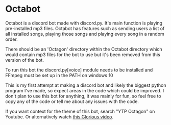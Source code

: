 # Octabot
Octabot is a discord bot made with discord.py. It's main function is playing pre-installed mp3 files.
Octabot has features such as sending users a list of all installed songs, playing those songs and playing every song in a random order. 

There should be an 'Octagon' directory within the Octabot directory which would contain mp3 files for the bot to use but it's been removed from this version of the bot.

To run this bot the discord.py[voice] module needs to be installed and FFmpeg must be set up in the PATH on windows 10

This is my first attempt at making a discord bot and likely the biggest python program I've made, so expect areas in the code which could be improved.
I don't plan to use this bot for anything, it was mainly for fun, so feel free to copy any of the code or tell me about any issues with the code.

If you want context for the theme of this bot, search "YTP Octagon" on Youtube. Or alternatively watch [this Glorious video](https://www.youtube.com/watch?v=ddWJatRxfz8).